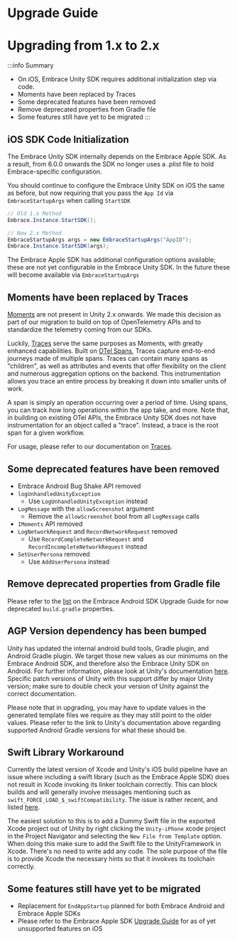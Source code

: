 # Upgrade Guide

# Upgrading from 1.x to 2.x

:::info Summary
- On iOS, Embrace Unity SDK requires additional initialization step via code.
- Moments have been replaced by Traces
- Some deprecated features have been removed
- Remove deprecated properties from Gradle file
- Some features still have yet to be migrated
:::

## iOS SDK Code Initialization

The Embrace Unity SDK internally depends on the Embrace Apple SDK. As a result, from 6.0.0 onwards the SDK no longer uses a .plist file to hold Embrace-specific configuration. 

You should continue to configure the Embrace Unity SDK on iOS the same as before, but now requiring that you pass the `App Id` via `EmbraceStartupArgs` when calling `StartSDK`

```cs
// Old 1.x Method
Embrace.Instance.StartSDK();

// New 2.x Method
EmbraceStartupArgs args = new EmbraceStartupArgs("AppID");
Embrace.Instance.StartSDK(args);
```

The Embrace Apple SDK has additional configuration options available; these are not yet configurable in the Embrace Unity SDK. In the future these will become available via `EmbraceStartupArgs`

## Moments have been replaced by Traces

[Moments](/unity/features/moments.md) are not present in Unity 2.x onwards. We made this decision as part of our migration to build on top of OpenTelemetry APIs and to standardize the telemetry coming from our SDKs.

Luckily, [Traces](/unity/features/traces.md) serve the same purposes as Moments, with greatly enhanced capabilities. Built on [OTel Spans](https://opentelemetry.io/docs/concepts/signals/traces/), Traces capture end-to-end journeys made of multiple spans. Traces can contain many spans as "children", as well as attributes and events that offer flexibility on the client and numerous aggregation options on the backend. This instrumentation allows you trace an entire process by breaking it down into smaller units of work.

A span is simply an operation occurring over a period of time. Using spans, you can track how long operations within the app take, and more. Note that, in building on existing OTel APIs, the Embrace Unity SDK does not have instrumentation for an object called a "trace". Instead, a trace is the root span for a given workflow.

For usage, please refer to our documentation on [Traces](/unity/features/traces.md).

## Some deprecated features have been removed
- Embrace Android Bug Shake API removed
- `logUnhandledUnityException`
    - Use `LogUnhandledUnityException` instead
- `LogMessage` with the `allowScreenshot` argument
    - Remove the `allowScreenshot` bool from all `LogMessage` calls
- `IMoments` API removed
- `LogNetworkRequest` and `RecordNetworkRequest` removed
    - Use `RecordCompleteNetworkRequest` and `RecordIncompleteNetworkRequest` instead
- `SetUserPersona` removed
    - Use `AddUserPersona` instead

## Remove deprecated properties from Gradle file

Please refer to the [list](/android/upgrading/#remove-deprecated-properties-from-your-buildgradle) on the Embrace Android SDK Upgrade Guide for now deprecated `build.gradle` properties.

## AGP Version dependency has been bumped

Unity has updated the internal android build tools, Gradle plugin, and Android Gradle plugin. We target those new values as our minimums on the Embrace Android SDK, and therefore also the Embrace Unity SDK on Android. For further information, please look at Unity's documentation [here](https://docs.unity3d.com/2021.3/Documentation/Manual/android-gradle-overview.html). Specific patch versions of Unity with this support differ by major Unity version; make sure to double check your version of Unity against the correct documentation.

Please note that in upgrading, you may have to update values in the generated template files we require as they may still point to the older values. Please refer to the link to Unity's documentation above regarding supported Android Gradle versions for what these should be.

## Swift Library Workaround
Currently the latest version of Xcode and Unity's iOS build pipeline have an issue where including a swift library (such as the Embrace Apple SDK) does not result in Xcode invoking its linker toolchain correctly. This can block builds and will generally involve messages mentioning such as `swift_FORCE_LOAD_$_swiftCompatibility`. The issue is rather recent, and listed [here](https://forums.developer.apple.com/forums/thread/762854).

The easiest solution to this is to add a Dummy Swift file in the exported Xcode project out of Unity by right clicking the `Unity-iPhone` xcode project in the Project Navigator and selecting the `New File from Template` option. When doing this make sure to add the Swift file to the UnityFramework in Xcode. There's no need to write add any code. The sole purpose of the file is to provide Xcode the necessary hints so that it invokves its toolchain correctly.

## Some features still have yet to be migrated
- Replacement for `EndAppStartup` planned for both Embrace Android and Embrace Apple SDKs
- Please refer to the Embrace Apple SDK [Upgrade Guide](/ios/open-source/upgrade-guide/) for as of yet unsupported features on iOS
